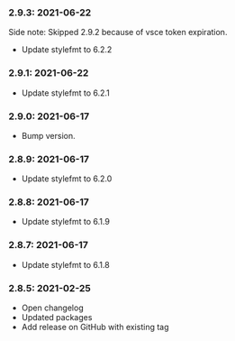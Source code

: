 ### 2.9.3: 2021-06-22

Side note: Skipped 2.9.2 because of vsce token expiration.

* Update stylefmt to 6.2.2

### 2.9.1: 2021-06-22

* Update stylefmt to 6.2.1

### 2.9.0: 2021-06-17

* Bump version.

### 2.8.9: 2021-06-17

* Update stylefmt to 6.2.0

### 2.8.8: 2021-06-17

* Update stylefmt to 6.1.9

### 2.8.7: 2021-06-17

* Update stylefmt to 6.1.8

### 2.8.5: 2021-02-25

* Open changelog
* Updated packages
* Add release on GitHub with existing tag
